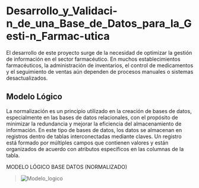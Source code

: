 # Desarrollo_y_Validaci-n_de_una_Base_de_Datos_para_la_Gesti-n_Farmac-utica
El desarrollo de este proyecto surge de la necesidad de optimizar la gestión de información en el sector farmacéutico. En muchos establecimientos farmacéuticos, la administración de inventarios, el control de medicamentos y el seguimiento de ventas aún dependen de procesos manuales o sistemas desactualizados.

## Modelo Lógico
La normalización es un principio utilizado en la creación de bases de datos, especialmente en las bases de datos relacionales, con el propósito de minimizar la redundancia y mejorar la eficiencia del almacenamiento de información. 
En este tipo de bases de datos, los datos se almacenan en registros dentro de tablas interconectadas mediante claves. Un registro está formado por múltiples campos que contienen valores y están organizados de acuerdo con atributos específicos en las columnas de la tabla. 

MODELO LÓGICO BASE DATOS (NORMALIZADO) 
>![Modelo_logico](https://github.com/user-attachments/assets/030f0556-b951-40cc-b81e-a10843b80f62)

